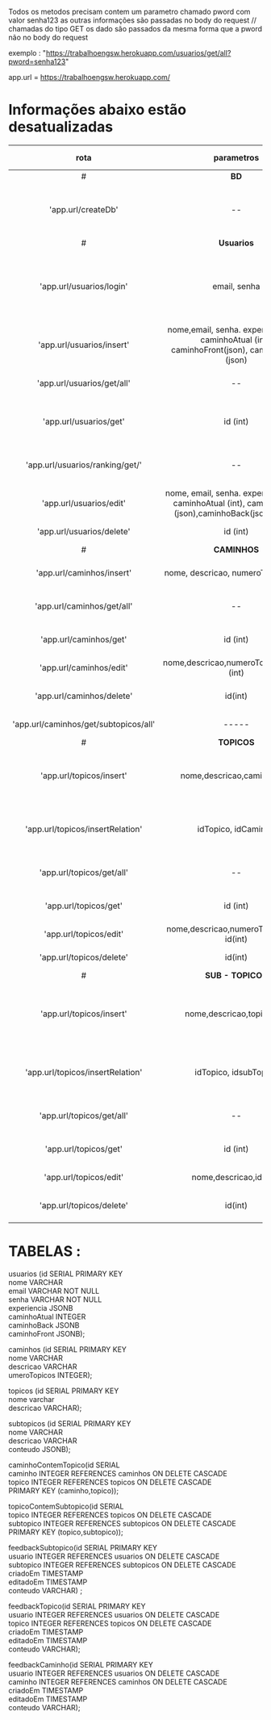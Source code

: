 Todos os metodos precisam contem um parametro chamado pword com valor senha123
 as outras informações são passadas no body do request // chamadas do tipo GET os dado são passados da mesma forma que a pword não no body do request

exemplo  : "https://trabalhoengsw.herokuapp.com/usuarios/get/all?pword=senha123"

app.url = https://trabalhoengsw.herokuapp.com/  

#  Informações abaixo estão desatualizadas

| rota          | parametros    | retorna | descricao | tipo http|
| :-------------: |:-------------:|:---------:|:-----------:|:-------:|
|#|**BD**|||
| 'app.url/createDb'      | --    | 'ok | cria o banco de dados  só é usado uma vez para criar as tabelas |GET|
|#|**Usuarios**|||
|'app.url/usuarios/login' | email, senha | json com info usuario | retorna o usuario se a combinacao de usuario e senha existirem no bd| GET|
'app.url/usuarios/insert' |nome,email, senha. experiencia(int), caminhoAtual (int), caminhoFront(json), caminhoBack (json) | 'ok'| cria um novo usuarios| POST|
|'app.url/usuarios/get/all' | -- | json com todos os usuarios | | GET|
|'app.url/usuarios/get' | id (int) | json com um usuarios especifico || GET|
|'app.url/usuarios/ranking/get/' | -- | json usuarios ordenados pela exp| | GET|
|'app.url/usuarios/edit' | nome, email, senha. experiencia (int), caminhoAtual (int), caminhoFront (json),caminhoBack(json), id(int) | 'ok' | edita um usuario| PUT|
|'app.url/usuarios/delete' | id (int) | 'ok' | deleta um usuario| DELETE|
| # |**CAMINHOS** | | | |
'app.url/caminhos/insert'  | nome, descricao, numeroTopicos (int) | 'ok | para inserir um caminho no bd| POST|
|'app.url/caminhos/get/all'  | -- | json com todos os caminhos | retorna todos os  caminhos cadastrados| GET|
|'app.url/caminhos/get'  | id (int)  | json de um caminho  | busca um caminho especifico| GET|
|'app.url/caminhos/edit'| nome,descricao,numeroTopicos(int),id (int) | 'ok' | para editar um caminho | PUT|
|'app.url/caminhos/delete'| id(int) | 'ok' | deleta um caminho do bd | DELETE|
|'app.url/caminhos/get/subtopicos/all'| ----- | ---- | **ainda falta ser implementado** | GET|
|#|**TOPICOS**|||
|'app.url/topicos/insert'|nome,descricao,caminho(int)| |insere um novo topico e cria a relação de um topico a um caminho| POST|
|'app.url/topicos/insertRelation'|idTopico, idCaminho| |vincula um topico e um caminho já existentes um ao outro|POST|
|'app.url/topicos/get/all'  | -- | json com todos os  topicos | retorna todos os  topicos cadastrados| GET|
|'app.url/topicos/get'  | id (int)  | json de um topicos  | busca um topico especifico| GET|
|'app.url/topicos/edit'| nome,descricao,numeroTopicos(int), id(int) | 'ok' | para editar um topicos | PUT|
|'app.url/topicos/delete'| id(int) | 'ok' | deleta um topicos do bd | DELETE|
|#|**SUB - TOPICOS**|||
|'app.url/topicos/insert'|nome,descricao,topico(int)|| insere um novo subtopico e cria a relação de um topico a um topico|POST|
|'app.url/topicos/insertRelation'|idTopico, idsubTopico| |vincula um subtopico e um topicos já existentes um ao outro|POST|
|'app.url/topicos/get/all'  | -- | json com todos os  subtopicos | retorna todos os  subtopicos cadastrados| GET|
|'app.url/topicos/get'  | id (int)  | json de um subtopicos  | busca um subtopico especifico| GET|
|'app.url/topicos/edit'| nome,descricao,id(int)) | 'ok' | para editar um subtopicos | PUT|
|'app.url/topicos/delete'| id(int) | 'ok' | deleta um subtopicos do bd | DELETE|





# TABELAS :


usuarios (id SERIAL PRIMARY KEY      
    nome VARCHAR       
    email VARCHAR NOT NULL        
    senha VARCHAR NOT NULL      
    experiencia JSONB  
    caminhoAtual INTEGER  
    caminhoBack JSONB  
    caminhoFront JSONB);  
    
caminhos (id SERIAL PRIMARY KEY  
    nome VARCHAR  
    descricao VARCHAR  
    umeroTopicos INTEGER);  
    
topicos (id SERIAL PRIMARY KEY  
    nome varchar  
    descricao VARCHAR);  
    
subtopicos (id SERIAL PRIMARY KEY   
    nome VARCHAR   
    descricao VARCHAR  
    conteudo JSONB);  
    
caminhoContemTopico(id SERIAL   
    caminho INTEGER REFERENCES caminhos ON DELETE CASCADE        
    topico INTEGER REFERENCES topicos ON DELETE CASCADE   
    PRIMARY KEY (caminho,topico));   

topicoContemSubtopico(id SERIAL   
    topico INTEGER REFERENCES topicos ON DELETE CASCADE   
    subtopico INTEGER REFERENCES subtopicos ON DELETE CASCADE  
    PRIMARY KEY (topico,subtopico));   

feedbackSubtopico(id SERIAL PRIMARY KEY   
    usuario INTEGER REFERENCES usuarios ON DELETE CASCADE  
    subtopico INTEGER REFERENCES subtopicos ON DELETE CASCADE  
    criadoEm TIMESTAMP  
    editadoEm TIMESTAMP   
    conteudo VARCHAR) ;   

feedbackTopico(id SERIAL PRIMARY KEY   
    usuario INTEGER REFERENCES usuarios ON DELETE CASCADE    
    topico INTEGER REFERENCES topicos ON DELETE CASCADE    
    criadoEm TIMESTAMP   
    editadoEm TIMESTAMP   
    conteudo VARCHAR);   

feedbackCaminho(id SERIAL PRIMARY KEY   
    usuario INTEGER REFERENCES usuarios ON DELETE CASCADE  
    caminho INTEGER REFERENCES caminhos ON DELETE CASCADE   
    criadoEm TIMESTAMP  
    editadoEm TIMESTAMP  
    conteudo VARCHAR);  